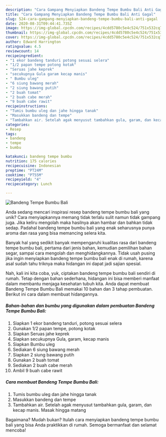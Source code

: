 ```yaml
---
description: "Cara Gampang Menyiapkan Bandeng Tempe Bumbu Bali Anti Gagal"
title: "Cara Gampang Menyiapkan Bandeng Tempe Bumbu Bali Anti Gagal"
slug: 524-cara-gampang-menyiapkan-bandeng-tempe-bumbu-bali-anti-gagal
date: 2020-08-31T09:44:41.735Z
image: https://img-global.cpcdn.com/recipes/4cdd5780c5e4c524/751x532cq70/bandeng-tempe-bumbu-bali-foto-resep-utama.jpg
thumbnail: https://img-global.cpcdn.com/recipes/4cdd5780c5e4c524/751x532cq70/bandeng-tempe-bumbu-bali-foto-resep-utama.jpg
cover: https://img-global.cpcdn.com/recipes/4cdd5780c5e4c524/751x532cq70/bandeng-tempe-bumbu-bali-foto-resep-utama.jpg
author: Edward Harrington
ratingvalue: 4.5
reviewcount: 14
recipeingredient:
- "1 ekor bandeng tanduri potong sesuai selera"
- "1/2 papan tempe potong kotak"
- "Seruas jahe keprek"
- "secukupnya Gula garam kecap manis"
- " Bumbu uleg"
- "6 siung bawang merah"
- "2 siung bawang putih"
- "2 buah tomat"
- "2 buah cabe merah"
- "9 buah cabe rawit"
recipeinstructions:
- "Tumis bumbu uleg dan jahe hingga tanak"
- "Masukkan bandeng dan tempe"
- "Tambahkan air. Setelah agak menyusut tambahkan gula, garam, dan kecap manis. Masak hingga matang"
categories:
- Resep
tags:
- bandeng
- tempe
- bumbu

katakunci: bandeng tempe bumbu 
nutrition: 175 calories
recipecuisine: Indonesian
preptime: "PT24M"
cooktime: "PT55M"
recipeyield: "4"
recipecategory: Lunch

---
```



![Bandeng Tempe Bumbu Bali](https://img-global.cpcdn.com/recipes/4cdd5780c5e4c524/751x532cq70/bandeng-tempe-bumbu-bali-foto-resep-utama.jpg)

Anda sedang mencari inspirasi resep bandeng tempe bumbu bali yang unik? Cara menyiapkannya memang tidak terlalu sulit namun tidak gampang juga. Jika keliru mengolah maka hasilnya akan hambar dan bahkan tidak sedap. Padahal bandeng tempe bumbu bali yang enak seharusnya punya aroma dan rasa yang bisa memancing selera kita.

Banyak hal yang sedikit banyak mempengaruhi kualitas rasa dari bandeng tempe bumbu bali, pertama dari jenis bahan, kemudian pemilihan bahan segar, sampai cara mengolah dan menghidangkannya. Tidak usah pusing jika ingin menyiapkan bandeng tempe bumbu bali enak di rumah, karena asal sudah tahu triknya maka hidangan ini dapat jadi sajian spesial.




Nah, kali ini kita coba, yuk, ciptakan bandeng tempe bumbu bali sendiri di rumah. Tetap dengan bahan sederhana, hidangan ini bisa memberi manfaat dalam membantu menjaga kesehatan tubuh kita. Anda dapat membuat Bandeng Tempe Bumbu Bali memakai 10 bahan dan 3 tahap pembuatan. Berikut ini cara dalam membuat hidangannya.

<!--inarticleads1-->

##### Bahan-bahan dan bumbu yang digunakan dalam pembuatan Bandeng Tempe Bumbu Bali:

1. Siapkan 1 ekor bandeng tanduri, potong sesuai selera
1. Gunakan 1/2 papan tempe, potong kotak
1. Siapkan Seruas jahe keprek
1. Siapkan secukupnya Gula, garam, kecap manis
1. Siapkan  Bumbu uleg
1. Sediakan 6 siung bawang merah
1. Siapkan 2 siung bawang putih
1. Gunakan 2 buah tomat
1. Sediakan 2 buah cabe merah
1. Ambil 9 buah cabe rawit




<!--inarticleads2-->

##### Cara membuat Bandeng Tempe Bumbu Bali:

1. Tumis bumbu uleg dan jahe hingga tanak
1. Masukkan bandeng dan tempe
1. Tambahkan air. Setelah agak menyusut tambahkan gula, garam, dan kecap manis. Masak hingga matang




Bagaimana? Mudah bukan? Itulah cara menyiapkan bandeng tempe bumbu bali yang bisa Anda praktikkan di rumah. Semoga bermanfaat dan selamat mencoba!
